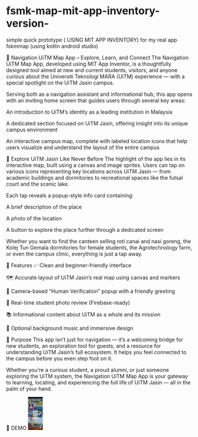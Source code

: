 # fsmk-map-mit-app-inventory-version-
simple quick prototype ( USING MIT APP INVENTORY) for my real app fskmmap (using kotlin android studio)

📱 Navigation UiTM Map App – Explore, Learn, and Connect
The Navigation UiTM Map App, developed using MIT App Inventor, is a thoughtfully designed tool aimed at new and current students, visitors, and anyone curious about the Universiti Teknologi MARA (UiTM) experience — with a special spotlight on the UiTM Jasin campus.

Serving both as a navigation assistant and informational hub, this app opens with an inviting home screen that guides users through several key areas:

An introduction to UiTM’s identity as a leading institution in Malaysia

A dedicated section focused on UiTM Jasin, offering insight into its unique campus environment

An interactive campus map, complete with labeled location icons that help users visualize and understand the layout of the entire campus

🧭 Explore UiTM Jasin Like Never Before
The highlight of the app lies in its interactive map, built using a canvas and image sprites. Users can tap on various icons representing key locations across UiTM Jasin — from academic buildings and dormitories to recreational spaces like the futsal court and the scenic lake.

Each tap reveals a popup-style info card containing:

A brief description of the place

A photo of the location

A button to explore the place further through a dedicated screen

Whether you want to find the canteen selling roti canai and nasi goreng, the Kolej Tun Gemala dormitories for female students, the Agrotechnology farm, or even the campus clinic, everything is just a tap away.

🌟 Features
✅ Clean and beginner-friendly interface

🗺️ Accurate layout of UiTM Jasin’s real map using canvas and markers

📸 Camera-based “Human Verification” popup with a friendly greeting

🔄 Real-time student photo review (Firebase-ready)

📚 Informational content about UiTM as a whole and its mission

🎵 Optional background music and immersive design

🎯 Purpose
This app isn’t just for navigation — it’s a welcoming bridge for new students, an exploration tool for guests, and a resource for understanding UiTM Jasin’s full ecosystem. It helps you feel connected to the campus before you even step foot on it.

Whether you’re a curious student, a proud alumni, or just someone exploring the UiTM system, the Navigation UiTM Map App is your gateway to learning, locating, and experiencing the full life of UiTM Jasin — all in the palm of your hand.
 
 
 🌟 DEMO
![Demo](screenshot/oi.gif)
